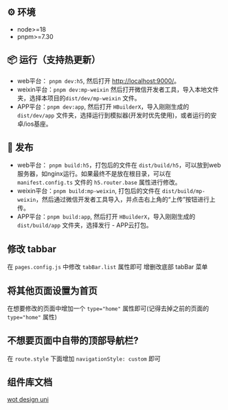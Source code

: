 <!-- <p align="center">
  <a href="https://codercup.github.io/unibest/" target="_blank">📱 DEMO 地址</a>
  <span style="margin:0 10px;">|</span>
  <a href="https://codercup.github.io/unibest-docs/" target="_blank">📖 文档地址</a>
</p> -->

## ⚙️ 环境

- node>=18
- pnpm>=7.30

## 📦 运行（支持热更新）

- web平台： `pnpm dev:h5`, 然后打开 [http://localhost:9000/](http://localhost:9000/)。
- weixin平台：`pnpm dev:mp-weixin` 然后打开微信开发者工具，导入本地文件夹，选择本项目的`dist/dev/mp-weixin` 文件。
- APP平台：`pnpm dev:app`, 然后打开 `HBuilderX`，导入刚刚生成的`dist/dev/app` 文件夹，选择运行到模拟器(开发时优先使用)，或者运行的安卓/ios基座。

## 🔗 发布

- web平台： `pnpm build:h5`，打包后的文件在 `dist/build/h5`，可以放到web服务器，如nginx运行。如果最终不是放在根目录，可以在 `manifest.config.ts` 文件的 `h5.router.base` 属性进行修改。
- weixin平台：`pnpm build:mp-weixin`, 打包后的文件在 `dist/build/mp-weixin`，然后通过微信开发者工具导入，并点击右上角的“上传”按钮进行上传。
- APP平台：`pnpm build:app`, 然后打开 `HBuilderX`，导入刚刚生成的`dist/build/app` 文件夹，选择发行 - APP云打包。

## 修改 tabbar
在 `pages.config.js` 中修改 `tabBar.list` 属性即可
增删改底部 tabBar 菜单

## 将其他页面设置为首页
在想要修改的页面中增加一个 `type="home"` 属性即可(记得去掉之前的页面的 `type="home"` 属性)

## 不想要页面中自带的顶部导航栏?
在 `route.style` 下面增加 `navigationStyle: custom` 即可

## 组件库文档
[wot design uni](https://wot-design-uni.pages.dev/component/button.html)
